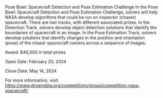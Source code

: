 Pose Bowl: Spacecraft Detection and Pose Estimation Challenge 
 In the Pose Bowl: Spacecraft Detection and Pose Estimation Challenge, solvers will help NASA develop algorithms that could be run on inspector (chaser) spacecraft. There are two tracks, with different associated prizes. In the Detection Track, solvers develop object detection solutions that identify the boundaries of spacecraft in an image. In the Pose Estimation Track, solvers develop solutions that identify changes in the position and orientation (pose) of the chaser spacecraft camera across a sequence of images.

Award: $40,000 in total prizes

Open Date: February 20, 2024

Close Date: May 14, 2024

For more information, visit: https://www.drivendata.org/competitions/group/competition-nasa-spacecraft/